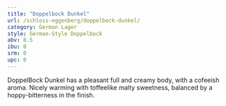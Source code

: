 ```yaml
---
title: "Doppelbock Dunkel"
url: /schloss-eggenberg/doppelbock-dunkel/
category: German Lager
style: German-Style Doppelbock
abv: 8.5
ibu: 0
srm: 0
upc: 0
---
```

DoppelBock Dunkel has a pleasant full and creamy body, with a cofeeish aroma. Nicely warming with toffeelike malty sweetness, balanced by a hoppy-bitterness in the finish.
